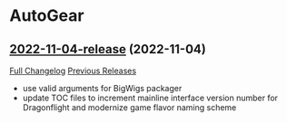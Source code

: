 # AutoGear

## [2022-11-04-release](https://github.com/AlexFolland/AutoGear/tree/2022-11-04-release) (2022-11-04)
[Full Changelog](https://github.com/AlexFolland/AutoGear/compare/2022-11-03-release-3...2022-11-04-release) [Previous Releases](https://github.com/AlexFolland/AutoGear/releases)

- use valid arguments for BigWigs packager  
- update TOC files to increment mainline interface version number for Dragonflight and modernize game flavor naming scheme  

